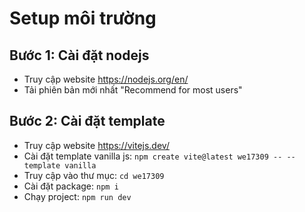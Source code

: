 # Setup môi trường

## Bước 1: Cài đặt nodejs

-   Truy cập website https://nodejs.org/en/
-   Tải phiên bản mới nhất "Recommend for most users"

## Bước 2: Cài đặt template

-   Truy cập website https://vitejs.dev/
-   Cài đặt template vanilla js:
    `npm create vite@latest we17309 -- --template vanilla`
-   Truy cập vào thư mục: `cd we17309`
-   Cài đặt package: `npm i`
-   Chạy project: `npm run dev`
